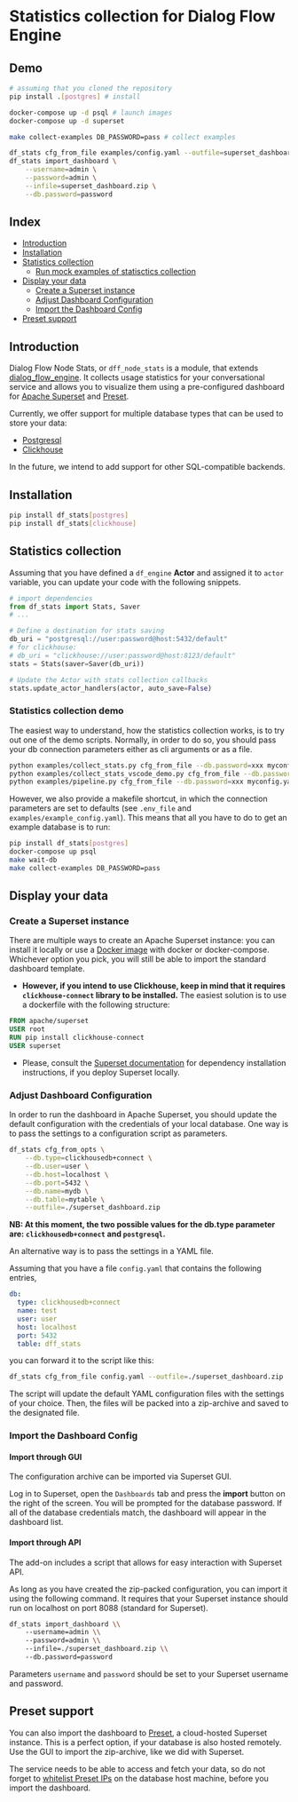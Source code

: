 # Statistics collection for Dialog Flow Engine

## Demo

```bash
# assuming that you cloned the repository
pip install .[postgres] # install

docker-compose up -d psql # launch images
docker-compose up -d superset

make collect-examples DB_PASSWORD=pass # collect examples

df_stats cfg_from_file examples/config.yaml --outfile=superset_dashboard.zip # visualize examples
df_stats import_dashboard \
    --username=admin \
    --password=admin \
    --infile=superset_dashboard.zip \
    --db.password=password
```

## Index

- [Introduction](#introduction)
- [Installation](#installation)
- [Statistics collection](#statistics-collection)
    - [Run mock examples of statisctics collection](#run-mock-examples-of-statisctics-collection)
- [Display your data](#display-your-data)
    - [Create a Superset instance](#create-a-superset-instance)
    - [Adjust Dashboard Configuration](#adjust-dashboard-configuration)
    - [Import the Dashboard Config](#import-the-dashboard-config)
- [Preset support](#preset-support)

## Introduction

Dialog Flow Node Stats, or `dff_node_stats` is a module, that extends [dialog_flow_engine](https://github.com/deepmipt/dialog_flow_engine). It collects usage statistics for your conversational service and allows you to visualize them using a pre-configured dashboard for [Apache Superset](https://superset.apache.org/) and [Preset](https://preset.io/).

Currently, we offer support for multiple database types that can be used to store your data:

* [Postgresql](https://www.postgresql.org/)
* [Clickhouse](https://clickhouse.com/)

In the future, we intend to add support for other SQL-compatible backends.

## Installation

```bash
pip install df_stats[postgres]
pip install df_stats[clickhouse]
```

## Statistics collection

Assuming that you have defined a `df_engine` **Actor** and assigned it to `actor` variable, you can update your code with the following snippets.

```python
# import dependencies
from df_stats import Stats, Saver
# ...

# Define a destination for stats saving
db_uri = "postgresql://user:password@host:5432/default"
# for clickhouse:
# db_uri = "clickhouse://user:password@host:8123/default"
stats = Stats(saver=Saver(db_uri))

# Update the Actor with stats collection callbacks
stats.update_actor_handlers(actor, auto_save=False)
```

### Statistics collection demo

The easiest way to understand, how the statistics collection works, is to try out one of the demo scripts.
Normally, in order to do so, you should pass your db connection parameters either as cli arguments or as a file.

```bash
python examples/collect_stats.py cfg_from_file --db.password=xxx myconfig.yaml
python examples/collect_stats_vscode_demo.py cfg_from_file --db.password=xxx myconfig.yaml
python examples/pipeline.py cfg_from_file --db.password=xxx myconfig.yaml
```

However, we also provide a makefile shortcut, in which the connection parameters are set to defaults (see `.env_file` and `examples/example_config.yaml`). This means that all you have to do to get an example database is to run:

```bash
pip install df_stats[postgres]
docker-compose up psql
make wait-db
make collect-examples DB_PASSWORD=pass
```

## Display your data

### Create a Superset instance

There are multiple ways to create an Apache Superset instance: you can install it locally or use a [Docker image](https://hub.docker.com/r/apache/superset) with docker or docker-compose. Whichever option you pick, you will still be able to import the standard dashboard template.

* **However, if you intend to use Clickhouse, keep in mind that it requires `clickhouse-connect` library to be installed.** 
The easiest solution is to use a dockerfile with the following structure:

```dockerfile
FROM apache/superset
USER root
RUN pip install clickhouse-connect
USER superset
```
* Please, consult the [Superset documentation](https://superset.apache.org/docs/databases/installing-database-drivers/) for dependency installation instructions, if you deploy Superset locally.

### Adjust Dashboard Configuration

In order to run the dashboard in Apache Superset, you should update the default configuration with the credentials of your local database.
One way is to pass the settings to a configuration script as parameters.

```bash
df_stats cfg_from_opts \
    --db.type=clickhousedb+connect \
    --db.user=user \
    --db.host=localhost \
    --db.port=5432 \
    --db.name=mydb \
    --db.table=mytable \
    --outfile=./superset_dashboard.zip
```

**NB: At this moment, the two possible values for the db.type parameter are: `clickhousedb+connect` and `postgresql`.**

An alternative way is to pass the settings in a YAML file. 


Assuming that you have a file `config.yaml` that contains the following entries, 

```yaml
db:
  type: clickhousedb+connect
  name: test
  user: user
  host: localhost
  port: 5432
  table: dff_stats
```

you can forward it to the script like this:

```bash
df_stats cfg_from_file config.yaml --outfile=./superset_dashboard.zip
```

The script will update the default YAML configuration files with the settings of your choice. Then, the files will be packed into a zip-archive and saved to the designated file.

### Import the Dashboard Config

#### Import through GUI

The configuration archive can be imported via Superset GUI.

Log in to Superset, open the `Dashboards` tab and press the **import** button on the right of the screen. You will be prompted for the database password. If all of the database credentials match, the dashboard will appear in the dashboard list.

#### Import through API

The add-on includes a script that allows for easy interaction with Superset API.

As long as you have created the zip-packed configuration, you can import it using the following command. It requires that your Superset instance should run on localhost on port 8088 (standard for Superset).

```bash
df_stats import_dashboard \\
    --username=admin \\
    --password=admin \\
    --infile=./superset_dashboard.zip \\
    --db.password=password
```

Parameters `username` and `password` should be set to your Superset username and password.

## Preset support

You can also import the dashboard to [Preset](https://preset.io/), a cloud-hosted Superset instance. This is a perfect option, if your database is also hosted remotely. Use the GUI to import the zip-archive, like we did with Superset.

The service needs to be able to access and fetch your data, so do not forget to [whitelist Preset IPs](https://docs.preset.io/docs/connecting-your-data) on the database host machine, before you import the dashboard. 
